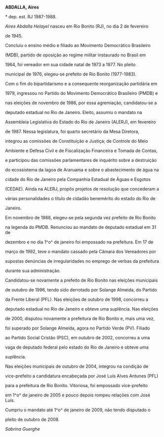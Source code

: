 **ABDALLA, Aires**



\* dep. est. RJ 1987-1988.



*Aires Abdalla Helayel* nasceu em Rio Bonito (RJ), no dia 2 de fevereiro

de 1945.



Concluiu o ensino médio e filiado ao Movimento Democrático Brasileiro

(MDB), partido de oposição ao regime militar instaurado no Brasil em

1964, foi vereador em sua cidade natal de 1973 a 1977. No pleito

municipal de 1976, elegeu-se prefeito de Rio Bonito (1977-1983).



Com o fim do bipartidarismo e a consequente reorganização partidária em

1979, ingressou no Partido do Movimento Democrático Brasileiro (PMDB) e

nas eleições de novembro de 1986, por essa agremiação, candidatou-se a

deputado estadual no Rio de Janeiro. Eleito, assumiu o mandato na

Assembleia Legislativa do Estado do Rio de Janeiro (ALERJ), em fevereiro

de 1987. Nessa legislatura, foi quarto secretário da Mesa Diretora,

integrou as comissões de Constituição e Justiça; de Controle do Meio

Ambiente e Defesa Civil e de Fiscalização Financeira e Tomada de Contas,

e participou das comissões parlamentares de inquérito sobre a destruição

do ecossistema da lagoa de Araruama e sobre o abastecimento de água na

cidade do Rio de Janeiro pela Companhia Estadual de Águas e Esgotos

(CEDAE). Ainda na ALERJ, propôs projetos de resolução que concederam a

várias personalidades o título de cidadão benemérito do estado do Rio de

Janeiro.



Em novembro de 1988, elegeu-se pela segunda vez prefeito de Rio Bonito

na legenda do PMDB. Renunciou ao mandato de deputado estadual em 31 de

dezembro e no dia 1^o^ de janeiro foi empossado na prefeitura. Em 17 de

março de 1992, teve o mandato cassado pela Câmara dos Vereadores por

supostas denúncias de irregularidades no emprego de verbas da prefeitura

durante sua administração.



Candidatou-se novamente a prefeito de Rio Bonito nas eleições municipais

de outubro de 1996, tendo sido derrotado por Solange Almeida, do Partido

da Frente Liberal (PFL). Nas eleições de outubro de 1998, concorreu a

deputado estadual no Rio de Janeiro e obteve uma suplência. Nas eleições

de 2000, disputou novamente a prefeitura de Rio Bonito e, mais uma vez,

foi superado por Solange Almeida, agora no Partido Verde (PV). Filiado

ao Partido Social Cristão (PSC), em outubro de 2002, concorreu a uma

vaga de deputado federal pelo estado do Rio de Janeiro e obteve uma

suplência.



Nas eleições municipais de outubro de 2004, integrou na condição de

vice-prefeito a candidatura encabeçada por José Luís Alves Antunes (PFL)

para a prefeitura de Rio Bonito. Vitoriosa, foi empossado vice-prefeito

em 1^o^ de janeiro de 2005 e pouco depois rompeu relações com José Luís.

Cumpriu o mandato até 1^o^ de janeiro de 2009, não tendo disputado o

pleito de outubro de 2008.



*Sabrina Guerghe*



